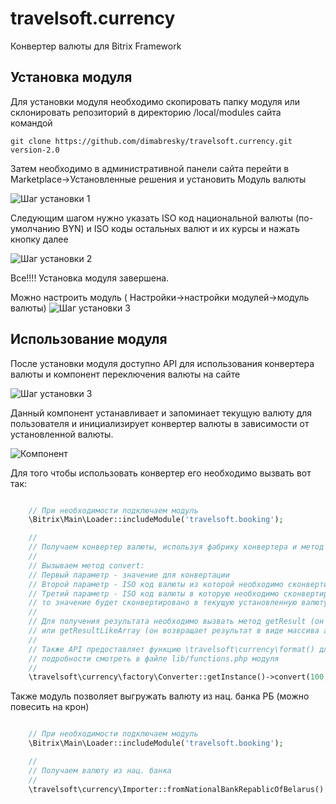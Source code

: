 # travelsoft.currency
Конвертер валюты для Bitrix Framework

## Установка модуля
Для установки модуля необходимо скопировать папку модуля или склонировать репозиторий 
в директорию /local/modules сайта командой
```
git clone https://github.com/dimabresky/travelsoft.currency.git version-2.0
```
Затем необходимо в административной панели сайта перейти в Marketplace->Установленные решения
и установить Модуль валюты

![Шаг установки 1](https://github.com/dimabresky/travelsoft.currency/raw/dev/img/install_1.png)

Следующим шагом нужно указать ISO код национальной валюты (по-умолчанию BYN)
и ISO коды остальных валют и их курсы и нажать кнопку далее

![Шаг установки 2](https://github.com/dimabresky/travelsoft.currency/raw/dev/img/install_2.png)

Все!!!! Установка модуля завершена.

Можно настроить модуль ( Настройки->настройки модулей->модуль валюты)
![Шаг установки 3](https://github.com/dimabresky/travelsoft.currency/raw/dev/img/install_3.png)

## Использование модуля
После установки модуля доступно API для использования конвертера валюты
и компонент переключения валюты на сайте

![Шаг установки 3](https://github.com/dimabresky/travelsoft.currency/raw/dev/img/install_3.png)

Данный компонент устанавливает и запоминает текущую валюту для пользователя и инициализирует
конвертер валюты в зависимости от установленной валюты.

![Компонент](https://github.com/dimabresky/travelsoft.currency/raw/dev/img/use_1.png)

Для того чтобы использовать конвертер его необходимо вызвать вот так:
```php

    // При необходимости подключаем модуль
    \Bitrix\Main\Loader::includeModule('travelsoft.booking');

    //
    // Получаем конвертер валюты, используя фабрику конвертера и метод getInstance
    //
    // Вызываем метод convert:
    // Первый параметр - значение для конвертации
    // Второй параметр - ISO код валюты из которой необходимо сконвертировать
    // Третий параметр - ISO код валюты в которую необходимо сконвертировать. Если не указать,
    // то значение будет сконвертировано в текущую установленную валюту.
    // 
    // Для получения результата необходимо вызвать метод getResult (он возвращает результат в виде отформатированной строки)
    // или getResultLikeArray (он возвращает результат в виде массива array("price" => значение, "ISO" => ISO код валюты))
    //
    // Также API предоставляет функцию \travelsoft\currency\format() для полуния отформатированной строки
    // подробности смотреть в файле lib/functions.php модуля
    //
    \travelsoft\currency\factory\Converter::getInstance()->convert(100, "BYN", "USD")->getResult();

```

Также модуль позволяет выгружать валюту из нац. банка РБ (можно повесить на крон)
```php

    // При необходимости подключаем модуль
    \Bitrix\Main\Loader::includeModule('travelsoft.booking');

    //
    // Получаем валюту из нац. банка
    //
    \travelsoft\currency\Importer::fromNationalBankRepablicOfBelarus();

```






